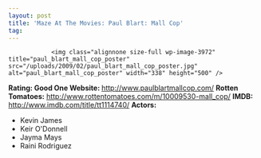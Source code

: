 ```yaml
---
layout: post
title: 'Maze At The Movies: Paul Blart: Mall Cop'
tag: 
---
```



                <img class="alignnone size-full wp-image-3972" title="paul_blart_mall_cop_poster" src="/uploads/2009/02/paul_blart_mall_cop_poster.jpg" alt="paul_blart_mall_cop_poster" width="338" height="500" />
<p><strong>Rating: Good One
Website: </strong><a href="http://www.paulblartmallcop.com/"><a href="http://www.paulblartmallcop.com/">http://www.paulblartmallcop.com/</a></a>
<strong>Rotten Tomatoes:</strong> <a href="http://www.rottentomatoes.com/m/10009530-mall_cop/"><a href="http://www.rottentomatoes.com/m/10009530-mall_cop/">http://www.rottentomatoes.com/m/10009530-mall_cop/</a></a>
<strong>IMDB: </strong><a href="http://www.imdb.com/title/tt1114740/"><a href="http://www.imdb.com/title/tt1114740/">http://www.imdb.com/title/tt1114740/</a></a>
<strong>Actors:</strong></p>
<ul>
    <li>Kevin James</li>
    <li>Keir O'Donnell</li>
    <li>Jayma Mays</li>
    <li>Raini Rodriguez</li>
</ul>
            
